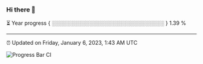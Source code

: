 ### Hi there 👋

⏳ Year progress { ░░░░░░░░░░░░░░░░░░░░░░░░░░░░░░ } 1.39 %

---

⏰ Updated on Friday, January 6, 2023, 1:43 AM UTC

![Progress Bar CI](https://github.com/arthurbuhl/arthurbuhl/workflows/Progress%20Bar%20CI/badge.svg)
